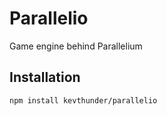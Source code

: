# Parallelio

Game engine behind Parallelium

## Installation

```sh
npm install kevthunder/parallelio
```
